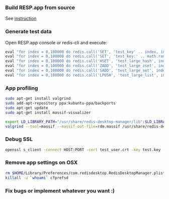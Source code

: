 ### Build RESP.app from source
See [instruction](install.md#build-from-source)

### Generate test data
Open RESP.app console or redis-cli and execute:

```lua
eval "for index = 0,100000 do redis.call('SET', 'test_key' .. index, index) end" 0
eval "for index = 0,100000 do redis.call('SET', 'test_key:' .. math.random(1, 100) .. ':' .. math.random(1,100), index) end" 0
eval "for index = 0,100000 do redis.call('HSET', 'test_large_hash', index, index) end" 0
eval "for index = 0,100000 do redis.call('ZADD', 'test_large_zset', index, index) end" 0
eval "for index = 0,100000 do redis.call('SADD', 'test_large_set', index) end" 0
eval "for index = 0,100000 do redis.call('LPUSH', 'test_large_list', index) end" 0
```

### App profiling

```bash
sudo apt-get install valgrind
sudo add-apt-repository ppa:kubuntu-ppa/backports 
sudo apt-get update
sudo apt-get install massif-visualizer

export LD_LIBRARY_PATH="/usr/share/redis-desktop-manager/lib":$LD_LIBRARY_PATH
valgrind --tool=massif --massif-out-file=rdm.massif /usr/share/redis-desktop-manager/bin/rdm

```

### Debug SSL
```bash
openssl s_client -connect HOST:PORT -cert test_user.crt -key test.key -CAfile test_ca.pem
```

### Remove app settings on OSX
```bash
rm $HOME/Library/Preferences/com.redisdesktop.RedisDesktopManager.plist
killall -u `whoami` cfprefsd
```

### Fix bugs or implement whatever you want :)
